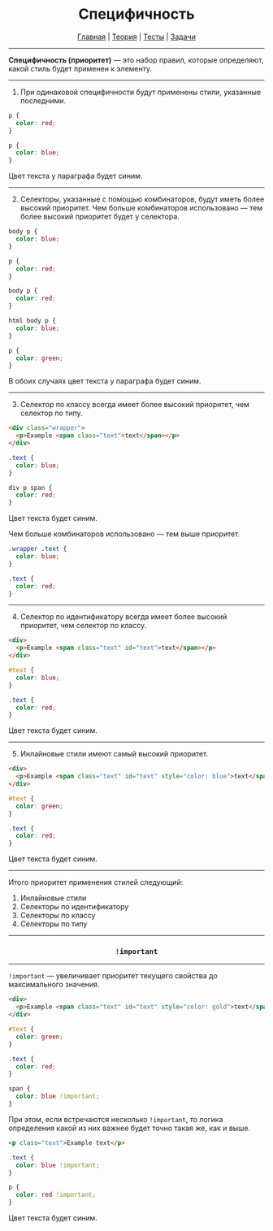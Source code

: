 <div align="center">

# Специфичность

[Главная](https://github.com/M0n0mah/css)
|
[Теория](/theory/README.md)
|
[Тесты](/tests/README.md)
|
[Задачи](/tasks/README.md)

</div>

---

**Специфичность (приоритет)** — это набор правил, которые определяют, какой стиль будет применен к элементу.

---

1. При одинаковой специфичности будут применены стили, указанные последними.

```css
p {
  color: red;
}

p {
  color: blue;
}
```

Цвет текста у параграфа будет синим.

---

2. Селекторы, указанные с помощью комбинаторов, будут иметь более высокий приоритет. Чем больше комбинаторов использовано — тем более высокий приоритет будет у селектора.

```css
body p {
  color: blue;
}

p {
  color: red;
}
```

```css
body p {
  color: red;
}

html body p {
  color: blue;
}

p {
  color: green;
}
```

В обоих случаях цвет текста у параграфа будет синим.

---

3. Селектор по классу всегда имеет более высокий приоритет, чем селектор по типу.

```html
<div class="wrapper">
  <p>Example <span class="text">text</span></p>
</div>
```

```css
.text {
  color: blue;
}

div p span {
  color: red;
}
```

Цвет текста будет синим.

Чем больше комбинаторов использовано — тем выше приоритет.

```css
.wrapper .text {
  color: blue;
}

.text {
  color: red;
}
```

---

4. Селектор по идентификатору всегда имеет более высокий приоритет, чем селектор по классу.

```html
<div>
  <p>Example <span class="text" id="text">text</span></p>
</div>
```

```css
#text {
  color: blue;
}

.text {
  color: red;
}
```

Цвет текста будет синим.

---

5. Инлайновые стили имеют самый высокий приоритет.

```html
<div>
  <p>Example <span class="text" id="text" style="color: blue">text</span></p>
</div>
```

```css
#text {
  color: green;
}

.text {
  color: red;
}
```

Цвет текста будет синим.

---

Итого приоритет применения стилей следующий:
1. Инлайновые стили
2. Селекторы по идентификатору
3. Селекторы по классу
4. Селекторы по типу

---

<div align="center">

### `!important`

</div>

---

`!important` — увеличивает приоритет текущего свойства до максимального значения.


```html
<div>
  <p>Example <span class="text" id="text" style="color: gold">text</span></p>
</div>
```

```css
#text {
  color: green;
}

.text {
  color: red;
}

span {
  color: blue !important;
}
```

При этом, если встречаются несколько `!important`, то логика определения какой из них важнее будет точно такая же, как и выше.

```html
<p class="text">Example text</p>
```

```css
.text {
  color: blue !important;
}

p {
  color: red !important;
}
```

Цвет текста будет синим.
